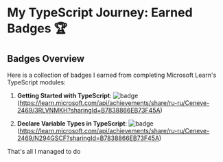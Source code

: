 # My TypeScript Journey: Earned Badges 🏆

## Badges Overview

Here is a collection of badges I earned from completing Microsoft Learn's TypeScript modules:

1. **Getting Started with TypeScript**: ![badge](https://learn.microsoft.com/en-us/training/achievements/typescript/typescript-get-started.svg)(https://learn.microsoft.com/api/achievements/share/ru-ru/Ceneve-2469/3RLVNMKH?sharingId=B7838866EB73F45A)

2. **Declare Variable Types in TypeScript**: ![badge](https://learn.microsoft.com/en-us/training/achievements/typescript/typescript-declare-variable-types.svg)(https://learn.microsoft.com/api/achievements/share/ru-ru/Ceneve-2469/N294GSCF?sharingId=B7838866EB73F45A)


That's all I managed to do